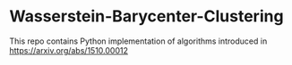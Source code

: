 # Wasserstein-Barycenter-Clustering
This repo contains Python implementation of algorithms introduced in https://arxiv.org/abs/1510.00012
